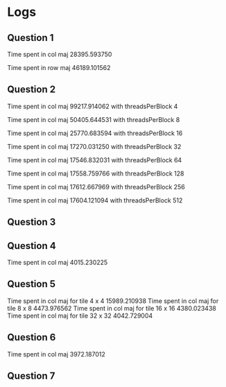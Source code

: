 # Logs

## Question 1

Time spent in col maj 28395.593750

Time spent in row maj 46189.101562

## Question 2

Time spent in col maj 99217.914062 with threadsPerBlock 4

Time spent in col maj 50405.644531 with threadsPerBlock 8

Time spent in col maj 25770.683594 with threadsPerBlock 16

Time spent in col maj 17270.031250 with threadsPerBlock 32

Time spent in col maj 17546.832031 with threadsPerBlock 64

Time spent in col maj 17558.759766 with threadsPerBlock 128

Time spent in col maj 17612.667969 with threadsPerBlock 256

Time spent in col maj 17604.121094 with threadsPerBlock 512

## Question 3

## Question 4

Time spent in col maj 4015.230225

## Question 5

Time spent in col maj for tile 4 x 4 15989.210938
Time spent in col maj for tile 8 x 8 4473.976562
Time spent in col maj for tile 16 x 16 4380.023438
Time spent in col maj for tile 32 x 32 4042.729004

## Question 6

Time spent in col maj 3972.187012

## Question 7